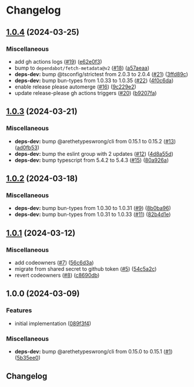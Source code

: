 # Changelog

## [1.0.4](https://github.com/ghoullier/number-safe-parse/compare/v1.0.3...v1.0.4) (2024-03-25)


### Miscellaneous

* add gh actions logs ([#19](https://github.com/ghoullier/number-safe-parse/issues/19)) ([e62e0f3](https://github.com/ghoullier/number-safe-parse/commit/e62e0f37d1451bf70459ba1efe022e63d109a096))
* bump to `dependabot/fetch-metadata@v2` ([#18](https://github.com/ghoullier/number-safe-parse/issues/18)) ([a57aeaa](https://github.com/ghoullier/number-safe-parse/commit/a57aeaa63b0a4cb95555f2d4b6fea636286ce05d))
* **deps-dev:** bump @tsconfig/strictest from 2.0.3 to 2.0.4 ([#21](https://github.com/ghoullier/number-safe-parse/issues/21)) ([3ffd89c](https://github.com/ghoullier/number-safe-parse/commit/3ffd89c740c7843e2fc798f0e1d2b43a6490870f))
* **deps-dev:** bump bun-types from 1.0.33 to 1.0.35 ([#22](https://github.com/ghoullier/number-safe-parse/issues/22)) ([4f0c6da](https://github.com/ghoullier/number-safe-parse/commit/4f0c6dae273bd56661b4f7b184698f627410166a))
* enable release please automerge ([#16](https://github.com/ghoullier/number-safe-parse/issues/16)) ([9c229e2](https://github.com/ghoullier/number-safe-parse/commit/9c229e2706a3db72a041bb4e582dc4d8c470768b))
* update release-please gh actions triggers ([#20](https://github.com/ghoullier/number-safe-parse/issues/20)) ([b9207fa](https://github.com/ghoullier/number-safe-parse/commit/b9207fa20b45ee2e994b6257e5695d3d1ced68db))

## [1.0.3](https://github.com/ghoullier/number-safe-parse/compare/v1.0.2...v1.0.3) (2024-03-21)


### Miscellaneous

* **deps-dev:** bump @arethetypeswrong/cli from 0.15.1 to 0.15.2 ([#13](https://github.com/ghoullier/number-safe-parse/issues/13)) ([ad0fb53](https://github.com/ghoullier/number-safe-parse/commit/ad0fb5352d2bc77fe393d2ff7eb2ebff31bdfa10))
* **deps-dev:** bump the eslint group with 2 updates ([#12](https://github.com/ghoullier/number-safe-parse/issues/12)) ([4d8a55d](https://github.com/ghoullier/number-safe-parse/commit/4d8a55d014c4946a1a03e2d511031f9a79d5564a))
* **deps-dev:** bump typescript from 5.4.2 to 5.4.3 ([#15](https://github.com/ghoullier/number-safe-parse/issues/15)) ([80a926a](https://github.com/ghoullier/number-safe-parse/commit/80a926a67986b15dbbde610bfc5e4357dc69f4d8))

## [1.0.2](https://github.com/ghoullier/number-safe-parse/compare/v1.0.1...v1.0.2) (2024-03-18)


### Miscellaneous

* **deps-dev:** bump bun-types from 1.0.30 to 1.0.31 ([#9](https://github.com/ghoullier/number-safe-parse/issues/9)) ([8b0ba96](https://github.com/ghoullier/number-safe-parse/commit/8b0ba96197fa9c59a417ad0aff6b476c21c47da8))
* **deps-dev:** bump bun-types from 1.0.31 to 1.0.33 ([#11](https://github.com/ghoullier/number-safe-parse/issues/11)) ([82b4d1e](https://github.com/ghoullier/number-safe-parse/commit/82b4d1e61a40ce75e55da0cbeb9269c233a3bd44))

## [1.0.1](https://github.com/ghoullier/number-safe-parse/compare/v1.0.0...v1.0.1) (2024-03-12)


### Miscellaneous

* add codeowners ([#7](https://github.com/ghoullier/number-safe-parse/issues/7)) ([56c6d3a](https://github.com/ghoullier/number-safe-parse/commit/56c6d3a32969edae83f97f5e6cddb0e208ff172b))
* migrate from shared secret to github token ([#5](https://github.com/ghoullier/number-safe-parse/issues/5)) ([54c5a2c](https://github.com/ghoullier/number-safe-parse/commit/54c5a2cfb382a901eb010843f9dd11886ce706d9))
* revert codeowners ([#8](https://github.com/ghoullier/number-safe-parse/issues/8)) ([c8690db](https://github.com/ghoullier/number-safe-parse/commit/c8690db6986cc70226dad517ed19a5fd29879290))

## 1.0.0 (2024-03-09)


### Features

* initial implementation ([089f3f4](https://github.com/ghoullier/number-safe-parse/commit/089f3f4462705141fd316a5752cbe6d6155c921c))


### Miscellaneous

* **deps-dev:** bump @arethetypeswrong/cli from 0.15.0 to 0.15.1 ([#1](https://github.com/ghoullier/number-safe-parse/issues/1)) ([5b35ee0](https://github.com/ghoullier/number-safe-parse/commit/5b35ee01ca3630e05c758525bd722d66c715453d))

## Changelog
